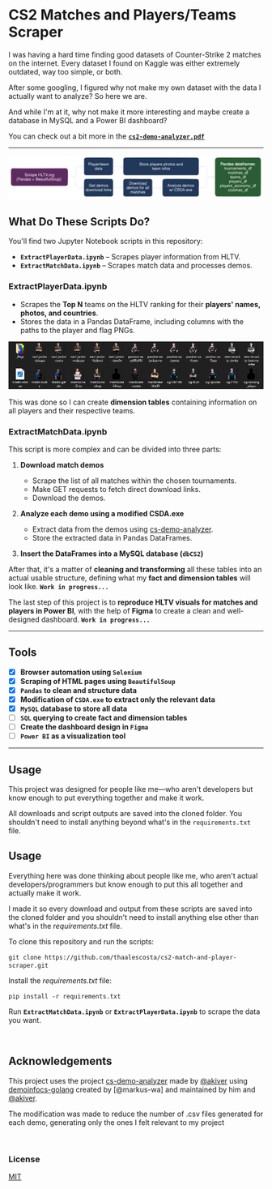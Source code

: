 # CS2 Matches and Players/Teams Scraper  

I was having a hard time finding good datasets of Counter-Strike 2 matches on the internet. Every dataset I found on Kaggle was either extremely outdated, way too simple, or both.  

After some googling, I figured why not make my own dataset with the data I actually want to analyze? So here we are.  

And while I'm at it, why not make it more interesting and maybe create a database in MySQL and a Power BI dashboard?  

You can check out a bit more in the [**`cs2-demo-analyzer.pdf`**](https://github.com/thaalescosta/cs2-match-and-player-scraper/blob/main/cs2-demo-analyzer.pdf)

---

![Getting the data](https://github.com/thaalescosta/cs2-match-and-player-scraper/blob/main/ExtractMatchData/_resources/diagram.png)  

## What Do These Scripts Do?  

You'll find two Jupyter Notebook scripts in this repository:  

- **`ExtractPlayerData.ipynb`** – Scrapes player information from HLTV.  
- **`ExtractMatchData.ipynb`** – Scrapes match data and processes demos.  

### ExtractPlayerData.ipynb  

- Scrapes the **Top N** teams on the HLTV ranking for their **players' names, photos, and countries**.  
- Stores the data in a Pandas DataFrame, including columns with the paths to the player and flag PNGs.  

![Players and flags pictures](https://github.com/thaalescosta/cs2-match-and-player-scraper/blob/main/ExtractPlayerData/_resources/example_pngs.png)  

This was done so I can create **dimension tables** containing information on all players and their respective teams.  

### ExtractMatchData.ipynb  

This script is more complex and can be divided into three parts:  

1. **Download match demos**  
   - Scrape the list of all matches within the chosen tournaments.  
   - Make GET requests to fetch direct download links.  
   - Download the demos.  

2. **Analyze each demo using a modified CSDA.exe**  
   - Extract data from the demos using [cs-demo-analyzer](https://github.com/akiver/cs-demo-analyzer).  
   - Store the extracted data in Pandas DataFrames.  

3. **Insert the DataFrames into a MySQL database (`dbCS2`)**  


After that, it's a matter of **cleaning and transforming** all these tables into an actual usable structure, defining what my **fact and dimension tables** will look like. **`Work in progress...`**  

The last step of this project is to **reproduce HLTV visuals for matches and players in Power BI**, with the help of **Figma** to create a clean and well-designed dashboard. **`Work in progress...`**  

---

## Tools  

- [x] **Browser automation using `Selenium`**  
- [x] **Scraping of HTML pages using `BeautifulSoup`**  
- [x] **`Pandas` to clean and structure data**  
- [x] **Modification of `CSDA.exe` to extract only the relevant data**  
- [x] **`MySQL` database to store all data**  
- [ ] **`SQL` querying to create fact and dimension tables**
- [ ] **Create the dashboard design in `Figma`**  
- [ ] **`Power BI` as a visualization tool**  

---

## Usage  

This project was designed for people like me—who aren't developers but know enough to put everything together and make it work.  

All downloads and script outputs are saved into the cloned folder. You shouldn't need to install anything beyond what's in the `requirements.txt` file.  

## Usage
Everything here was done thinking about people like me, who aren't actual developers/programmers but know enough to put this all together and actually make it work.

I made it so every download and output from these scripts are saved into the cloned folder and you shouldn't need to install anything else other than what's in the _requirements.txt_ file.

To clone this repository and run the scripts:
```
git clone https://github.com/thaalescosta/cs2-match-and-player-scraper.git
```
Install the _requirements.txt_ file:
```
pip install -r requirements.txt
```
Run **`ExtractMatchData.ipynb`** or **`ExtractPlayerData.ipynb`** to scrape the data you want.

&nbsp;

## Acknowledgements

This project uses the project [cs-demo-analyzer](https://github.com/akiver/cs-demo-analyzer) made by [@akiver](https://github.com/markus-wa) using [demoinfocs-golang](https://github.com/markus-wa/demoinfocs-golang) created by [@markus-wa] and maintained by him and [@akiver](https://github.com/akiver).


The modification was made to reduce the number of .csv files generated for each demo, generating only the ones I felt relevant to my project

&nbsp;

### License
[MIT](https://github.com/thaalescosta/cs2-match-and-player-scraper/blob/main/LICENSE)



